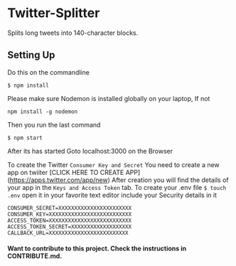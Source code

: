 # Twitter-Splitter
Splits long tweets into 140-character blocks.

## Setting Up
Do this on the commandline
```
$ npm install
```
Please make sure Nodemon is installed globally on your laptop,
If not
```
npm install -g nodemon
```
Then you run the last command
```
$ npm start 
```
After its has started Goto localhost:3000 on the Browser

To create the Twitter `Consumer Key and Secret`
You need to create a new app on twiiter
[CLICK HERE TO CREATE APP] (https://apps.twitter.com/app/new)
After creation you will find the details of your app in the `Keys and Access Token` tab.
To create your .env file
```$ touch .env```
open it in your favorite text editor
include your Security details in it 
```
CONSUMER_SECRET=XXXXXXXXXXXXXXXXXXXXXXX
CONSUMER_KEY=XXXXXXXXXXXXXXXXXXXXXXXXXX
ACCESS_TOKEN=XXXXXXXXXXXXXXXXXXXXXXXXXX
ACCESS_TOKEN_SECRET=XXXXXXXXXXXXXXXXXXX
CALLBACK_URL=XXXXXXXXXXXXXXXXXXXXXXXXX
```

#### Want to contribute to this project. Check the instructions in CONTRIBUTE.md.
